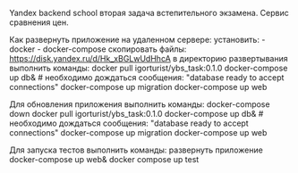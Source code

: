 Yandex backend school вторая задача встепительного экзамена. Сервис сравнения цен.

Как развернуть приложение на удаленном сервере:
    установить:
        - docker
        - docker-compose
    скопировать файлы:
        https://disk.yandex.ru/d/Hk_xBGLwUdHhcA в директорию развертывания
    выполнить команды:
        docker pull igorturist/ybs_task:0.1.0
        docker-compose up db&  # необходимо дождаться сообщения: "database ready to accept connections"
        docker-compose up migration
        docker-compose up web

Для обновления приложения выполнить команды:
    docker-compose down
    docker pull igorturist/ybs_task:0.1.0
    docker-compose up db&  # необходимо дождаться сообщения: "database ready to accept connections"
    docker-compose up migration
    docker-compose up web

Для запуска тестов выполнить команды:
    развернуть приложение
    docker-compose up web&
    docker compose up test